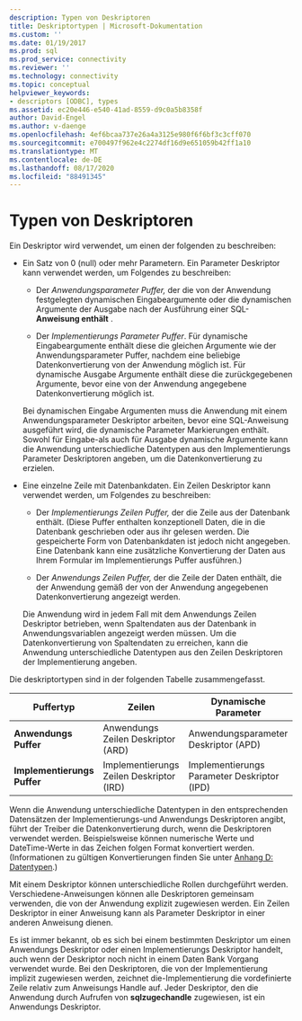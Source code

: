 ```yaml
---
description: Typen von Deskriptoren
title: Deskriptortypen | Microsoft-Dokumentation
ms.custom: ''
ms.date: 01/19/2017
ms.prod: sql
ms.prod_service: connectivity
ms.reviewer: ''
ms.technology: connectivity
ms.topic: conceptual
helpviewer_keywords:
- descriptors [ODBC], types
ms.assetid: ec20e446-e540-41ad-8559-d9c0a5b8358f
author: David-Engel
ms.author: v-daenge
ms.openlocfilehash: 4ef6bcaa737e26a4a3125e980f6f6bf3c3cff070
ms.sourcegitcommit: e700497f962e4c2274df16d9e651059b42ff1a10
ms.translationtype: MT
ms.contentlocale: de-DE
ms.lasthandoff: 08/17/2020
ms.locfileid: "88491345"
---
```

# <a name="types-of-descriptors"></a>Typen von Deskriptoren
Ein Deskriptor wird verwendet, um einen der folgenden zu beschreiben:  
  
-   Ein Satz von 0 (null) oder mehr Parametern. Ein Parameter Deskriptor kann verwendet werden, um Folgendes zu beschreiben:  
  
    -   Der *Anwendungsparameter Puffer,* der die von der Anwendung festgelegten dynamischen Eingabeargumente oder die dynamischen Argumente der Ausgabe nach der Ausführung einer SQL- **Anweisung enthält** .  
  
    -   Der *Implementierungs Parameter Puffer*. Für dynamische Eingabeargumente enthält diese die gleichen Argumente wie der Anwendungsparameter Puffer, nachdem eine beliebige Datenkonvertierung von der Anwendung möglich ist. Für dynamische Ausgabe Argumente enthält diese die zurückgegebenen Argumente, bevor eine von der Anwendung angegebene Datenkonvertierung möglich ist.  
  
     Bei dynamischen Eingabe Argumenten muss die Anwendung mit einem Anwendungsparameter Deskriptor arbeiten, bevor eine SQL-Anweisung ausgeführt wird, die dynamische Parameter Markierungen enthält. Sowohl für Eingabe-als auch für Ausgabe dynamische Argumente kann die Anwendung unterschiedliche Datentypen aus den Implementierungs Parameter Deskriptoren angeben, um die Datenkonvertierung zu erzielen.  
  
-   Eine einzelne Zeile mit Datenbankdaten. Ein Zeilen Deskriptor kann verwendet werden, um Folgendes zu beschreiben:  
  
    -   Der *Implementierungs Zeilen Puffer,* der die Zeile aus der Datenbank enthält. (Diese Puffer enthalten konzeptionell Daten, die in die Datenbank geschrieben oder aus ihr gelesen werden. Die gespeicherte Form von Datenbankdaten ist jedoch nicht angegeben. Eine Datenbank kann eine zusätzliche Konvertierung der Daten aus Ihrem Formular im Implementierungs Puffer ausführen.)  
  
    -   Der *Anwendungs Zeilen Puffer,* der die Zeile der Daten enthält, die der Anwendung gemäß der von der Anwendung angegebenen Datenkonvertierung angezeigt werden.  
  
     Die Anwendung wird in jedem Fall mit dem Anwendungs Zeilen Deskriptor betrieben, wenn Spaltendaten aus der Datenbank in Anwendungsvariablen angezeigt werden müssen. Um die Datenkonvertierung von Spaltendaten zu erreichen, kann die Anwendung unterschiedliche Datentypen aus den Zeilen Deskriptoren der Implementierung angeben.  
  
 Die deskriptortypen sind in der folgenden Tabelle zusammengefasst.  
  
|Puffertyp|Zeilen|Dynamische Parameter|  
|-----------------|----------|------------------------|  
|**Anwendungs Puffer**|Anwendungs Zeilen Deskriptor (ARD)|Anwendungsparameter Deskriptor (APD)|  
|**Implementierungs Puffer**|Implementierungs Zeilen Deskriptor (IRD)|Implementierungs Parameter Deskriptor (IPD)|  
  
 Wenn die Anwendung unterschiedliche Datentypen in den entsprechenden Datensätzen der Implementierungs-und Anwendungs Deskriptoren angibt, führt der Treiber die Datenkonvertierung durch, wenn die Deskriptoren verwendet werden. Beispielsweise können numerische Werte und DateTime-Werte in das Zeichen folgen Format konvertiert werden. (Informationen zu gültigen Konvertierungen finden Sie unter [Anhang D: Datentypen](../../../odbc/reference/appendixes/appendix-d-data-types.md).)  
  
 Mit einem Deskriptor können unterschiedliche Rollen durchgeführt werden. Verschiedene-Anweisungen können alle Deskriptoren gemeinsam verwenden, die von der Anwendung explizit zugewiesen werden. Ein Zeilen Deskriptor in einer Anweisung kann als Parameter Deskriptor in einer anderen Anweisung dienen.  
  
 Es ist immer bekannt, ob es sich bei einem bestimmten Deskriptor um einen Anwendungs Deskriptor oder einen Implementierungs Deskriptor handelt, auch wenn der Deskriptor noch nicht in einem Daten Bank Vorgang verwendet wurde. Bei den Deskriptoren, die von der Implementierung implizit zugewiesen werden, zeichnet die-Implementierung die vordefinierte Zeile relativ zum Anweisungs Handle auf. Jeder Deskriptor, den die Anwendung durch Aufrufen von **sqlzugechandle** zugewiesen, ist ein Anwendungs Deskriptor.
